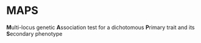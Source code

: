 MAPS
====

**M**ulti-locus genetic **A**ssociation test for a dichotomous **P**rimary trait and its **S**econdary phenotype
